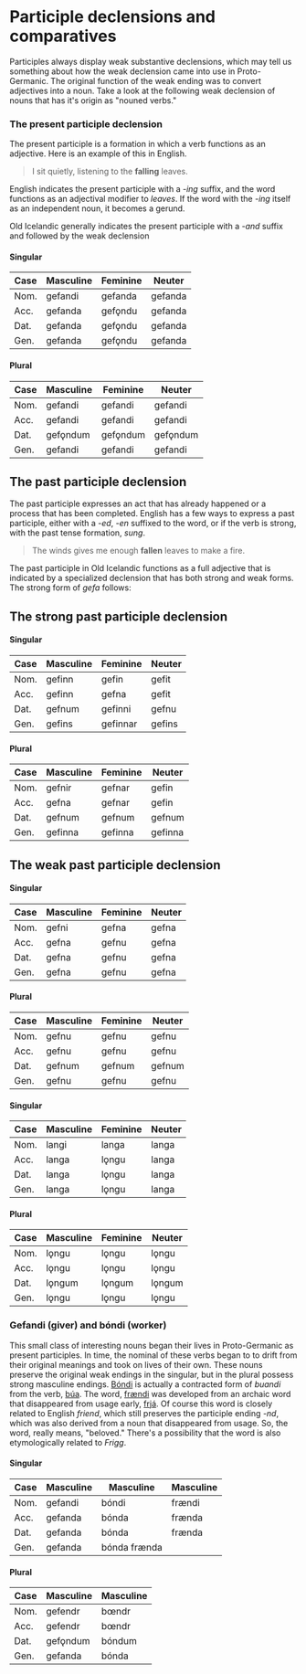 # Participle declensions and comparatives

Participles always display weak substantive declensions, which may tell us something about how the weak declension came into use in Proto-Germanic. The original function of the weak ending was to convert adjectives into a noun. Take a look at the following weak declension of nouns that has it's origin as "nouned verbs."

### The present participle declension

The present participle is a formation in which a verb functions as an adjective. Here is an example of this in English.

> I sit quietly, listening to the __falling__ leaves.
<!--Ryokan, One Robe, One bowl-->

English indicates the present participle with a _-ing_ suffix, and the word functions as an adjectival modifier to _leaves_. If the word with the _-ing_ itself as an independent noun, it becomes a gerund.

Old Icelandic generally indicates the present participle with a _-and_ suffix and followed by the weak declension

#### Singular

Case | Masculine | Feminine | Neuter
-----|-----------|----------|-------
Nom. | gefandi     | gefanda     | gefanda
Acc. | gefanda    | gefǫndu    | gefanda
Dat. | gefanda   | gefǫndu   | gefanda
Gen. | gefanda    | gefǫndu  | gefanda

#### Plural

Case | Masculine | Feminine | Neuter
-----|-----------|----------|-------
Nom. | gefandi   | gefandi  | gefandi
Acc. | gefandi    | gefandi | gefandi
Dat. | gefǫndum    | gefǫndum   | gefǫndum
Gen. | gefandi    | gefandi  | gefandi

## The past participle declension

The past participle expresses an act that has already happened or a process that has been completed. English has a few ways to express a past participle, either with a _-ed_, _-en_ suffixed to the word, or if the verb is strong, with the past tense formation, _sung_. 

> The winds gives me enough __fallen__ leaves to make a fire.
<!--Ryokan-->

The past participle in Old Icelandic functions as a full adjective that is indicated by a specialized declension that has both strong and weak forms. The strong form of _gefa_ follows:

## The strong past participle declension

#### Singular

Case | Masculine | Feminine | Neuter
-----|-----------|----------|-------
Nom. | gefinn     | gefin     | gefit
Acc. | gefinn   | gefna  | gefit
Dat. | gefnum   | gefinni   | gefnu
Gen. | gefins    | gefinnar | gefins

#### Plural

Case | Masculine | Feminine | Neuter
-----|-----------|----------|-------
Nom. | gefnir     | gefnar  | gefin
Acc. | gefna    | gefnar | gefin
Dat. | gefnum    | gefnum   | gefnum
Gen. | gefinna    | gefinna  | gefinna

## The weak past participle declension

#### Singular

Case | Masculine | Feminine | Neuter
-----|-----------|----------|-------
Nom. | gefni     | gefna     | gefna
Acc. | gefna    | gefnu    | gefna
Dat. | gefna    | gefnu   | gefna
Gen. | gefna     | gefnu  | gefna

#### Plural

Case | Masculine | Feminine | Neuter
-----|-----------|----------|-------
Nom. | gefnu     | gefnu  | gefnu
Acc. | gefnu     | gefnu   | gefnu
Dat. | gefnum    | gefnum   | gefnum
Gen. | gefnu     | gefnu  | gefnu

#### Singular

Case | Masculine | Feminine | Neuter
-----|-----------|----------|-------
Nom. | langi     | langa     | langa
Acc. | langa    | lǫngu    | langa
Dat. | langa    | lǫngu   | langa
Gen. | langa     | lǫngu  | langa

#### Plural

Case | Masculine | Feminine | Neuter
-----|-----------|----------|-------
Nom. | lǫngu     | lǫngu  | lǫngu
Acc. | lǫngu     | lǫngu   | lǫngu
Dat. | lǫngum    | lǫngum   | lǫngum
Gen. | lǫngu     | lǫngu  | lǫngu

### Gefandi (giver) and bóndi (worker)

This small class of interesting nouns began their lives in Proto-Germanic as present participles. In time, the nominal of these verbs began to to drift from their original meanings and took on lives of their own. These nouns preserve the original weak endings in the singular, but in the plural possess strong masculine endings. [Bóndi](https://old-norse.net/html/b.php#b%C3%B3ndi-1) is actually a contracted form of _buandi_ from the verb, [búa](). The word, [frændi](https://old-norse.net/html/f.php#fr%C3%A6ndi) was developed from an archaic word that disappeared from usage early, [frjá](https://old-norse.net/html/f.php#frj%C3%A1). Of course this word is closely related to English _friend_, which still preserves the participle ending _-nd_, which was also derived from a noun that disappeared from usage. So, the word, really means, "beloved." There's a possibility that the word is also etymologically related to _Frigg_.  

#### Singular

Case | Masculine | Masculine | Masculine
-----|----------|----|----
Nom. | gefandi  | bóndi | frændi
Acc. | gefanda   | bónda | frænda   
Dat. | gefanda    | bónda | frænda
Gen. | gefanda    | bónda  frænda

#### Plural

Case | Masculine | Masculine
-----|-----------|----------
Nom. | gefendr   | bœndr | frændr
Acc. | gefendr   | bœndr | frændr  
Dat. | gefǫndum  | bóndum | frændum  
Gen. | gefanda   | bónda  | frænda
